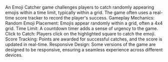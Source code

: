 An Emoji Catcher game challenges players to catch randomly appearing emojis within a time limit, typically within a grid. The game often uses a real-time score tracker to record the player's success. 
Gameplay Mechanics:
Random Emoji Placement: Emojis appear randomly within a grid, often a 4x4 grid. 
Time Limit: A countdown timer adds a sense of urgency to the game. 
Click to Catch: Players click on the highlighted square to catch the emoji. 
Score Tracking: Points are awarded for successful catches, and the score is updated in real-time. 
Responsive Design: Some versions of the game are designed to be responsive, ensuring a seamless experience across different devices. 
